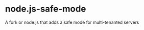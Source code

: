 node.js-safe-mode
=================

A fork or node.js that adds a safe mode for multi-tenanted servers